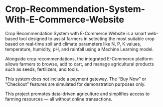 # Crop-Recommendation-System-With-E-Commerce-Website

Crop Recommendation System with E-Commerce Website is a smart web-based tool designed to assist farmers in selecting the most suitable crop based on real-time soil and climate parameters like N, P, K values, temperature, humidity, pH, and rainfall using a Machine Learning model.

Alongside crop recommendations, the integrated E-Commerce platform allows farmers to browse, add to cart, and manage agricultural products such as seeds, fertilizers, and tools.

This system does not include a payment gateway. The “Buy Now” or “Checkout” features are simulated for demonstration purposes only.

This project promotes data-driven agriculture and simplifies access to farming resources — all without online transactions.
